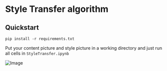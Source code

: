 # Style Transfer algorithm

## Quickstart
```
pip install -r requirements.txt
```
Put your content picture and style picture in a working directory and just run all cells in `StyleTransfer.ipynb`

![Image](image.jpg)